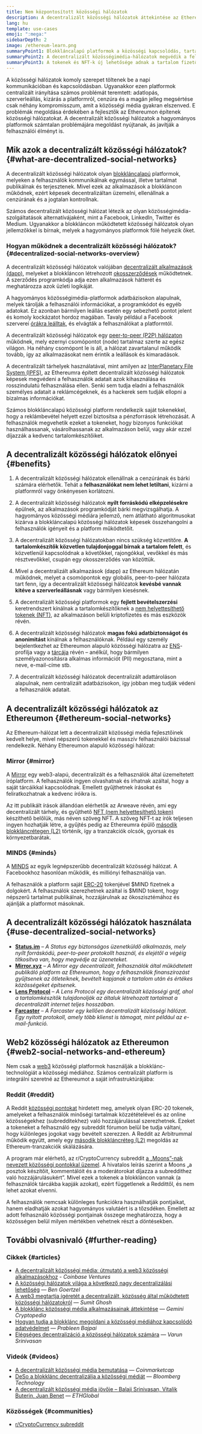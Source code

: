 ```yaml
---
title: Nem központosított közösségi hálózatok
description: A decentralizált közösségi hálózatok áttekintése az Ethereumon
lang: hu
template: use-cases
emoji: ":mega:"
sidebarDepth: 2
image: /ethereum-learn.png
summaryPoint1: Blokkláncalapú platformok a közösségi kapcsolódás, tartalom-létrehozás és -terjesztés céljából.
summaryPoint2: A decentralizált közösségimédia-hálózatok megvédik a felhasználók privát adatait és növelik az adatbiztonságot.
summaryPoint3: A tokenek és NFT-k új lehetősége adnak a tartalom fizetőeszközzé alakításához.
---
```


A közösségi hálózatok komoly szerepet töltenek be a napi kommunikációban és kapcsolódásban. Ugyanakkor ezen platformok centralizált irányítása számos problémát teremtett: adatlopás, szerverleállás, kizárás a platformról, cenzúra és a magán jelleg megsértése csak néhány kompromisszum, amit a közösségi média gyakran elszenved. E problémák megoldása érdekében a fejlesztők az Ethereumon építenek közösségi hálózatokat. A decentralizált közösségi hálózatok a hagyományos platformok számtalan problémájára megoldást nyújtanak, ás javítják a felhasználói élményt is.

## Mik azok a decentralizált közösségi hálózatok? {#what-are-decentralized-social-networks}

A decentralizált közösségi hálózatok olyan [blokkláncalapú](/glossary/#blockchain) platformok, melyeken a felhasználók kommunikálnak egymással, illetve tartalmat publikálnak és terjesztenek. Mivel ezek az alkalmazások a blokkláncon működnek, ezért képesek decentralizáltan üzemelni, ellenállnak a cenzúrának és a jogtalan kontrollnak.

Számos decentralizált közösségi hálózat létezik az olyan közösségimédia-szolgáltatások alternatívájaként, mint a Facebook, LinkedIn, Twitter és Medium. Ugyanakkor a blokkláncon működtetett közösségi hálózatok olyan jellemzőkkel is bírnak, melyek a hagyományos platformok fölé helyezik őket.

<YouTube id="UdT2lpcGvcQ" />

### Hogyan működnek a decentralizált közösségi hálózatok? {#decentralized-social-networks-overview}

A decentralizált közösségi hálózatok valójában [decentralizált alkalmazások (dapp)](/dapps/), melyeket a blokkláncon létrehozott [okosszerződések](/glossary/#smart-contract) működtetnek. A szerződés programkódja adja ezen alkalmazások hátterét és meghatározza azok üzleti logikáját.

A hagyományos közösségimédia-platformok adatbázisokon alapulnak, melyek tárolják a felhasználói információkat, a programkódot és egyéb adatokat. Ez azonban bármilyen leállás esetén egy sebezhető pontot jelent és komoly kockázatot hordoz magában. Tavaly például a Facebook szerverei [órákra leálltak](https://www.npr.org/2021/10/05/1043211171/facebook-instagram-whatsapp-outage-business-impact), és elvágták a felhasználókat a platformtól.

A decentralizált közösségi hálózatok egy [peer-to-peer (P2P) hálózaton](/glossary/#peer-to-peer-network) működnek, mely ezernyi csomópontot (node) tartalmaz szerte az egész világon. Ha néhány csomópont le is áll, a hálózat zavartalanul működik tovább, így az alkalmazásokat nem érintik a leállások és kimaradások.

A decentralizált tárhelyek használatával, mint amilyen az [InterPlanetary File System (IPFS)](https://ipfs.io/), az Ethereumra épített decentralizált közösségi hálózatok képesek megvédeni a felhasználók adatait azok kihasználása és rosszindulatú felhasználása ellen. Senki sem tudja eladni a felhasználók személyes adatait a reklámcégeknek, és a hackerek sem tudják ellopni a bizalmas információkat.

Számos blokkláncalapú közösségi platform rendelkezik saját tokenekkel, hogy a reklámbevétel helyett ezzel biztosítsa a pénzforrások létrehozását. A felhasználók megvehetik ezeket a tokeneket, hogy bizonyos funkciókat használhassanak, vásárolhassanak az alkalmazáson belül, vagy akár ezzel díjazzák a kedvenc tartalomkészítőiket.

## A decentralizált közösségi hálózatok előnyei {#benefits}

1. A decentralizált közösségi hálózatok ellenállnak a cenzúrának és bárki számára elérhetők. Tehát a **felhasználókat nem lehet letiltani**, kizárni a platformról vagy önkényesen korlátozni.

2. A decentralizált közösségi hálózatok **nyílt forráskódú elképzelésekre** épülnek, az alkalmazások programkódját bárki megvizsgálhatja. A hagyományos közösségi médiára jellemző, nem átlátható algoritmusokat kizárva a blokkláncalapú közösségi hálózatok képesek összehangolni a felhasználók igényeit és a platform működtetőit.

3. A decentralizált közösségi hálózatokban nincs szükség közvetítőre. **A tartalomkészítők közvetlen tulajdonjoggal bírnak a tartalom felett**, és közvetlenül kapcsolódnak a követőkkel, rajongókkal, vevőkkel és más résztvevőkkel, csupán egy okosszerződés van közöttük.

4. Mivel a decentralizált alkalmazások (dapp) az Ethereum hálózatán működnek, melyet a csomópontok egy globális, peer-to-peer hálózata tart fenn, így a decentralizált közösségi hálózatok **kevésbé vannak kitéve a szerverleállásnak** vagy bármilyen kiesésnek.

5. A decentralizált közösségi platformok egy **fejlett bevételszerzési** keretrendszert kínálnak a tartalomkészítőknek a [nem helyettesíthető tokenek (NFT)](/glossary/#nft), az alkalmazáson belüli kriptofizetés és más eszközök révén.

6. A decentralizált közösségi hálózatok **magas fokú adatbiztonságot és anonimitást** kínálnak a felhasználóknak. Például egy személy bejelentkezhet az Ethereumon alapuló közösségi hálózatra az [ENS](/glossary/#ens)-profilja vagy a [tárcája](/glossary/#wallet) révén – anélkül, hogy bármilyen személyazonosításra alkalmas információt (PII) megosztana, mint a neve, e-mail-címe stb.

7. A decentralizált közösségi hálózatok decentralizált adattároláson alapulnak, nem centralizált adatbázisokon, így jobban meg tudják védeni a felhasználók adatait.

## A decentralizált közösségi hálózatok az Ethereumon {#ethereum-social-networks}

Az Ethereum-hálózat lett a decentralizált közösségi média fejlesztőinek kedvelt helye, mivel népszerű tokenekkel és masszív felhasználói bázissal rendelkezik. Néhány Ethereumon alapuló közösségi hálózat:

### Mirror {#mirror}

A [Mirror](https://mirror.xyz/) egy web3-alapú, decentralizált és a felhasználók által üzemeltetett íróplatform. A felhasználók ingyen olvashatnak és írhatnak azáltal, hogy a saját tárcáikkal kapcsolódnak. Emellett gyűjthetnek írásokat és feliratkozhatnak a kedvenc íróikra is.

Az itt publikált írások állandóan elérhetők az Arweave révén, ami egy decentralizált tárhely, és gyűjthető [NFT (nem helyettesíthető token)](/nft/) készíthető belőlük, más néven szöveg NFT. A szöveg NFT-t az írók teljesen ingyen hozhatják létre, a gyűjtés pedig az Ethereumra épülő [második blokkláncrétegen (L2)](/glossary/#layer-2) történik, így a tranzakciók olcsók, gyorsak és környezetbarátak.

### MINDS {#minds}

A [MINDS](https://www.minds.com/) az egyik legnépszerűbb decentralizált közösségi hálózat. A Facebookhoz hasonlóan működik, és milliónyi felhasználója van.

A felhasználók a platform saját [ERC-20](/glossary/#erc-20) tokenjével $MIND fizetnek a dolgokért. A felhasználók szerezhetnek azáltal is $MIND tokent, hogy népszerű tartalmat publikálnak, hozzájárulnak az ökoszisztémához és ajánlják a platformot másoknak.

## A decentralizált közösségi hálózatok használata {#use-decentralized-social-networks}

- **[Status.im](https://status.im/)** – _A Status egy biztonságos üzenetküldő alkalmazás, mely nyílt forráskódú, peer-to-peer protokollt használ, és elejétől a végéig titkosítva van, hogy megvédje az üzeneteket._
- **[Mirror.xyz](https://mirror.xyz/)** – _A Mirror egy decentralizált, felhasználók által működtetett publikáló platform az Ethereumon, hogy a felhasználók finanszírozást gyűjtsenek az ötleteiknek, bevételt kapjanak a tartalom után és értékes közösségeket építsenek._
- **[Lens Protocol](https://lens.xyz/)** – _A Lens Protocol egy decentralizált közösségi gráf, ahol a tartalomkészítők tulajdonolják az általuk létrehozott tartalmat a decentralizált internet teljes hosszában._
- **[Farcaster](https://farcaster.xyz/)** – _A Farcaster egy kellően decentralizált közösségi hálózat. Egy nyitott protokoll, amely több klienst is támogat, mint például az e-mail-funkció._

## Web2 közösségi hálózatok az Ethereumon {#web2-social-networks-and-ethereum}

Nem csak a [web3](/glossary/#web3) közösségi platformok használják a blokklánc-technológiát a közösségi médiához. Számos centralizált platform is integrálni szeretné az Ethereumot a saját infrastruktúrájába:

### Reddit {#reddit}

A Reddit [közösségi pontokat](https://cointelegraph.com/news/reddit-to-reportedly-tokenize-karma-points-and-onboard-500m-new-users) hirdetett meg, amelyek olyan ERC-20 tokenek, amelyeket a felhasználók minőségi tartalmak közzétételével és az online közösségekhez (subredditekhez) való hozzájárulással szerezhetnek. Ezeket a tokeneket a felhasználó egy subreddit fórumon belül be tudja váltani, hogy különleges jogokat vagy bevételt szerezzen. A Reddit az Arbitrummal működik együtt, amely egy [második blokkláncréteg (L2)](/glossary/#layer-2) megoldás az Ethereum-tranzakciók skálázására.

A program már elérhető, az r/CryptoCurrency subreddit [a „Moons”-nak nevezett közösségi pontokkal üzemel](https://www.reddit.com/r/CryptoCurrency/wiki/moons_wiki). A hivatalos leírás szerint a Moons „a posztok készítőit, kommentálóit és a moderátorokat díjazza a subreddithez való hozzájárulásukért”. Mivel ezek a tokenek a blokkláncon vannak (a felhasználók tárcákba kapják azokat), ezért függetlenek a Reddittől, és nem lehet azokat elvenni.

A felhasználók nemcsak különleges funkciókra használhatják pontjaikat, hanem eladhatják azokat hagyományos valutáért is a tőzsdéken. Emellett az adott felhasználó közösségi pontjainak összege meghatározza, hogy a közösségen belül milyen mértékben vehetnek részt a döntésekben.

## További olvasnivaló {#further-reading}

### Cikkek {#articles}

- [A decentralizált közösségi média: útmutató a web3 közösségi alkalmazásokhoz](https://www.coinbase.com/blog/decentralizing-social-media-a-guide-to-the-web3-social-stack) - _Coinbase Ventures_
- [A közösségi hálózatok világa a következő nagy decentralizálási lehetőség](https://www.coindesk.com/tech/2021/01/22/social-networks-are-the-next-big-decentralization-opportunity/) — _Ben Goertzel_
- [A web3 megtartja ígéretét a decentralizált, közösség által működtetett közösségi hálózatokról](https://venturebeat.com/2022/02/26/web3-holds-the-promise-of-decentralized-community-powered-social-networks/) — _Sumit Ghosh_
- [A blokklánc közösségi média alkalmazásainak áttekintése](https://www.gemini.com/cryptopedia/blockchain-social-media-decentralized-social-media) — _Gemini Cryptopedia_
- [Hogyan tudja a blokklánc megoldani a közösségi médiához kapcsolódó adatvédelmet](https://www.investopedia.com/news/ethereum-blockchain-social-media-privacy-problem-linkedin-indorse/) — _Prableen Bajpai_
- [Elégséges decentralizáció a közösségi hálózatok számára](https://www.varunsrinivasan.com/2022/01/11/sufficient-decentralization-for-social-networks) — _Varun Srinivasan_

### Videók {#videos}

- [A decentralizált közösségi média bemutatása](https://www.youtube.com/watch?v=UdT2lpcGvcQ) — _Coinmarketcap_
- [DeSo a blokklánc decentralizálja a közösségi médiát](https://www.youtube.com/watch?v=SG2HUiVp0rE) — _Bloomberg Technology_
- [A decentralizált közösségi média jövője – Balaji Srinivasan, Vitalik Buterin, Juan Benet](https://www.youtube.com/watch?v=DTxE9KV3YrE) — _ETHGlobal_

### Közösségek {#communities}

- [r/CryptoCurrency subreddit](https://www.reddit.com/r/CryptoCurrency/)
